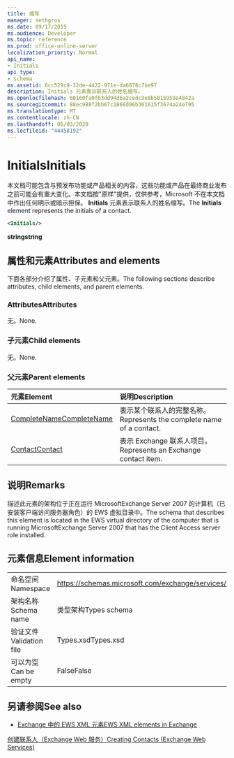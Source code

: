 ```yaml
---
title: 缩写
manager: sethgros
ms.date: 09/17/2015
ms.audience: Developer
ms.topic: reference
ms.prod: office-online-server
localization_priority: Normal
api_name:
- Initials
api_type:
- schema
ms.assetid: 6cc529c9-32de-4422-971e-da6078c7be97
description: Initials 元素表示联系人的姓名缩写。
ms.openlocfilehash: 60160fa0f63dd94d6a2cedc3e8b5815959a4842a
ms.sourcegitcommit: 88ec988f2bb67c1866d06b361615f3674a24e795
ms.translationtype: MT
ms.contentlocale: zh-CN
ms.lasthandoff: 06/03/2020
ms.locfileid: "44458192"
---
```

# <a name="initials"></a><span data-ttu-id="fb4c5-103">Initials</span><span class="sxs-lookup"><span data-stu-id="fb4c5-103">Initials</span></span>

<span data-ttu-id="fb4c5-104">本文档可能包含与预发布功能或产品相关的内容，这些功能或产品在最终商业发布之前可能会有重大变化。本文档按"原样"提供，仅供参考，Microsoft 不在本文档中作出任何明示或暗示担保。 **Initials** 元素表示联系人的姓名缩写。</span><span class="sxs-lookup"><span data-stu-id="fb4c5-104">The **Initials** element represents the initials of a contact.</span></span> 
  
```xml
<Initials/>
```

 <span data-ttu-id="fb4c5-105">**string**</span><span class="sxs-lookup"><span data-stu-id="fb4c5-105">**string**</span></span>
## <a name="attributes-and-elements"></a><span data-ttu-id="fb4c5-106">属性和元素</span><span class="sxs-lookup"><span data-stu-id="fb4c5-106">Attributes and elements</span></span>

<span data-ttu-id="fb4c5-107">下面各部分介绍了属性、子元素和父元素。</span><span class="sxs-lookup"><span data-stu-id="fb4c5-107">The following sections describe attributes, child elements, and parent elements.</span></span>
  
### <a name="attributes"></a><span data-ttu-id="fb4c5-108">Attributes</span><span class="sxs-lookup"><span data-stu-id="fb4c5-108">Attributes</span></span>

<span data-ttu-id="fb4c5-109">无。</span><span class="sxs-lookup"><span data-stu-id="fb4c5-109">None.</span></span>
  
### <a name="child-elements"></a><span data-ttu-id="fb4c5-110">子元素</span><span class="sxs-lookup"><span data-stu-id="fb4c5-110">Child elements</span></span>

<span data-ttu-id="fb4c5-111">无。</span><span class="sxs-lookup"><span data-stu-id="fb4c5-111">None.</span></span>
  
### <a name="parent-elements"></a><span data-ttu-id="fb4c5-112">父元素</span><span class="sxs-lookup"><span data-stu-id="fb4c5-112">Parent elements</span></span>

|<span data-ttu-id="fb4c5-113">**元素**</span><span class="sxs-lookup"><span data-stu-id="fb4c5-113">**Element**</span></span>|<span data-ttu-id="fb4c5-114">**说明**</span><span class="sxs-lookup"><span data-stu-id="fb4c5-114">**Description**</span></span>|
|:-----|:-----|
|[<span data-ttu-id="fb4c5-115">CompleteName</span><span class="sxs-lookup"><span data-stu-id="fb4c5-115">CompleteName</span></span>](completename.md) <br/> |<span data-ttu-id="fb4c5-116">表示某个联系人的完整名称。</span><span class="sxs-lookup"><span data-stu-id="fb4c5-116">Represents the complete name of a contact.</span></span>  <br/> |
|[<span data-ttu-id="fb4c5-117">Contact</span><span class="sxs-lookup"><span data-stu-id="fb4c5-117">Contact</span></span>](contact.md) <br/> |<span data-ttu-id="fb4c5-118">表示 Exchange 联系人项目。</span><span class="sxs-lookup"><span data-stu-id="fb4c5-118">Represents an Exchange contact item.</span></span>  <br/> |
   
## <a name="remarks"></a><span data-ttu-id="fb4c5-119">说明</span><span class="sxs-lookup"><span data-stu-id="fb4c5-119">Remarks</span></span>

<span data-ttu-id="fb4c5-120">描述此元素的架构位于正在运行 MicrosoftExchange Server 2007 的计算机（已安装客户端访问服务器角色）的 EWS 虚拟目录中。</span><span class="sxs-lookup"><span data-stu-id="fb4c5-120">The schema that describes this element is located in the EWS virtual directory of the computer that is running MicrosoftExchange Server 2007 that has the Client Access server role installed.</span></span>
  
## <a name="element-information"></a><span data-ttu-id="fb4c5-121">元素信息</span><span class="sxs-lookup"><span data-stu-id="fb4c5-121">Element information</span></span>

|||
|:-----|:-----|
|<span data-ttu-id="fb4c5-122">命名空间</span><span class="sxs-lookup"><span data-stu-id="fb4c5-122">Namespace</span></span>  <br/> |https://schemas.microsoft.com/exchange/services/2006/types  <br/> |
|<span data-ttu-id="fb4c5-123">架构名称</span><span class="sxs-lookup"><span data-stu-id="fb4c5-123">Schema name</span></span>  <br/> |<span data-ttu-id="fb4c5-124">类型架构</span><span class="sxs-lookup"><span data-stu-id="fb4c5-124">Types schema</span></span>  <br/> |
|<span data-ttu-id="fb4c5-125">验证文件</span><span class="sxs-lookup"><span data-stu-id="fb4c5-125">Validation file</span></span>  <br/> |<span data-ttu-id="fb4c5-126">Types.xsd</span><span class="sxs-lookup"><span data-stu-id="fb4c5-126">Types.xsd</span></span>  <br/> |
|<span data-ttu-id="fb4c5-127">可以为空</span><span class="sxs-lookup"><span data-stu-id="fb4c5-127">Can be empty</span></span>  <br/> |<span data-ttu-id="fb4c5-128">False</span><span class="sxs-lookup"><span data-stu-id="fb4c5-128">False</span></span>  <br/> |
   
## <a name="see-also"></a><span data-ttu-id="fb4c5-129">另请参阅</span><span class="sxs-lookup"><span data-stu-id="fb4c5-129">See also</span></span>



- [<span data-ttu-id="fb4c5-130">Exchange 中的 EWS XML 元素</span><span class="sxs-lookup"><span data-stu-id="fb4c5-130">EWS XML elements in Exchange</span></span>](ews-xml-elements-in-exchange.md)


[<span data-ttu-id="fb4c5-131">创建联系人（Exchange Web 服务）</span><span class="sxs-lookup"><span data-stu-id="fb4c5-131">Creating Contacts (Exchange Web Services)</span></span>](https://msdn.microsoft.com/library/4845917e-70d1-481c-bbd7-011ec6571789%28Office.15%29.aspx)

